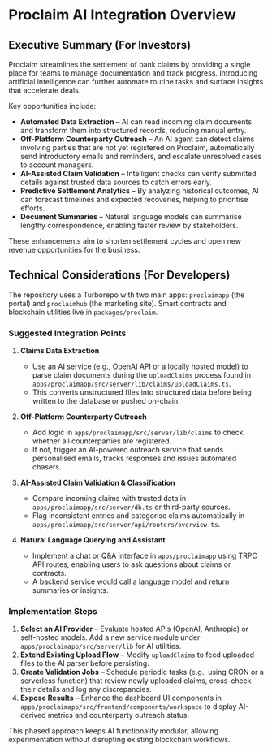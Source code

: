 # Proclaim AI Integration Overview

## Executive Summary (For Investors)

Proclaim streamlines the settlement of bank claims by providing a single place for teams to manage documentation and track progress. Introducing artificial intelligence can further automate routine tasks and surface insights that accelerate deals.

Key opportunities include:

- **Automated Data Extraction** – AI can read incoming claim documents and transform them into structured records, reducing manual entry.
- **Off‑Platform Counterparty Outreach** – An AI agent can detect claims involving parties that are not yet registered on Proclaim, automatically send introductory emails and reminders, and escalate unresolved cases to account managers.
- **AI-Assisted Claim Validation** – Intelligent checks can verify submitted details against trusted data sources to catch errors early.
- **Predictive Settlement Analytics** – By analyzing historical outcomes, AI can forecast timelines and expected recoveries, helping to prioritise efforts.
- **Document Summaries** – Natural language models can summarise lengthy correspondence, enabling faster review by stakeholders.

These enhancements aim to shorten settlement cycles and open new revenue opportunities for the business.

## Technical Considerations (For Developers)

The repository uses a Turborepo with two main apps: `proclaimapp` (the portal) and `proclaimhub` (the marketing site). Smart contracts and blockchain utilities live in `packages/proclaim`.

### Suggested Integration Points

1. **Claims Data Extraction**
   - Use an AI service (e.g., OpenAI API or a locally hosted model) to parse claim documents during the `uploadClaims` process found in `apps/proclaimapp/src/server/lib/claims/uploadClaims.ts`.
   - This converts unstructured files into structured data before being written to the database or pushed on-chain.

2. **Off‑Platform Counterparty Outreach**
   - Add logic in `apps/proclaimapp/src/server/lib/claims` to check whether all counterparties are registered.
   - If not, trigger an AI-powered outreach service that sends personalised emails, tracks responses and issues automated chasers.

3. **AI-Assisted Claim Validation & Classification**
   - Compare incoming claims with trusted data in `apps/proclaimapp/src/server/db.ts` or third-party sources.
   - Flag inconsistent entries and categorise claims automatically in `apps/proclaimapp/src/server/api/routers/overview.ts`.

4. **Natural Language Querying and Assistant**
   - Implement a chat or Q&A interface in `apps/proclaimapp` using TRPC API routes, enabling users to ask questions about claims or contracts.
   - A backend service would call a language model and return summaries or insights.

### Implementation Steps

1. **Select an AI Provider** – Evaluate hosted APIs (OpenAI, Anthropic) or self-hosted models. Add a new service module under `apps/proclaimapp/src/server/lib` for AI utilities.
2. **Extend Existing Upload Flow** – Modify `uploadClaims` to feed uploaded files to the AI parser before persisting.
3. **Create Validation Jobs** – Schedule periodic tasks (e.g., using CRON or a serverless function) that review newly uploaded claims, cross-check their details and log any discrepancies.
4. **Expose Results** – Enhance the dashboard UI components in `apps/proclaimapp/src/frontend/components/workspace` to display AI-derived metrics and counterparty outreach status.

This phased approach keeps AI functionality modular, allowing experimentation without disrupting existing blockchain workflows.
